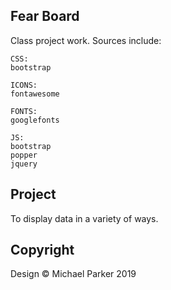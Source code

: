 ## Fear Board

Class project work. Sources include:
    
    CSS:
    bootstrap

    ICONS:
    fontawesome

    FONTS:
    googlefonts

    JS:
    bootstrap
    popper
    jquery

## Project

To display data in a variety of ways.

## Copyright

Design © Michael Parker 2019
